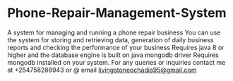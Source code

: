 # Phone-Repair-Management-System
A system for managing and running a phone repair business 
You can use the system for storing and retrieving data, generation of daily business reports and checking the performance of your business
Requires java 8 or higher and the database engine is built on java mongodb driver
Requires mongodb installed on your system. 
For any queries or inquiries contact me at +254758288943 or @ email livingstoneochadia95@gmail.com

